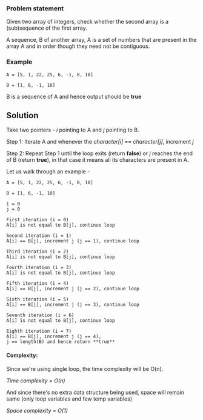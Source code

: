 ### Problem statement
Given two array of integers, check whether the second array is a (sub)sequence of the first array.

A sequence, B of another array, A is a set of numbers that are present in the array A and in order though they need not be contiguous.

### Example
	A = [5, 1, 22, 25, 6, -1, 8, 10]

	B = [1, 6, -1, 10]

B is a sequence of A and hence output should be **true**


## Solution

Take two pointers - _i_ pointing to A and _j_ pointing to B.

Step 1: Iterate A and whenever the _character[i] == character[j]_, increment _j_

Step 2: Repeat Step 1 until the loop exits (return **false**) or _j_ reaches the end of B (return **true**), in that case it means all its characters are present in A.

Let us walk through an example -

	A = [5, 1, 22, 25, 6, -1, 8, 10]

	B = [1, 6, -1, 10]

	i = 0
	j = 0

	First iteration (i = 0)
	A[i] is not equal to B[j], continue loop

	Second iteration (i = 1)
	A[i] == B[j], increment j (j == 1), continue loop

	Third iteration (i = 2)
	A[i] is not equal to B[j], continue loop

	Fourth iteration (i = 3)
	A[i] is not equal to B[j], continue loop

	Fifth iteration (i = 4)
	A[i] == B[j], increment j (j == 2), continue loop

	Sixth iteration (i = 5)
	A[i] == B[j], increment j (j == 3), continue loop

	Seventh iteration (i = 6)
	A[i] is not equal to B[j], continue loop

	Eighth iteration (i = 7)
	A[i] == B[j], increment j (j == 4),
	j == length(B) and hence return **true**

#### Complexity:
Since we're using single loop, the time complexity will be O(n).

_Time complexity = O(n)_

And since there's no extra data structure being used, space will remain same (only loop variables and few temp variables)

_Space complexity = O(1)_
